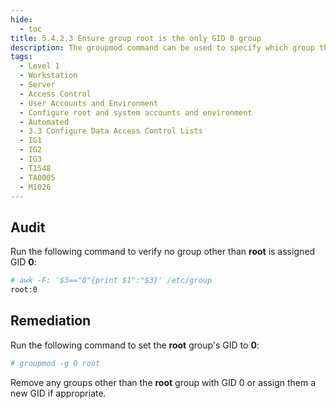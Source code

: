 ```yaml
---
hide:
  - toc
title: 5.4.2.3 Ensure group root is the only GID 0 group
description: The groupmod command can be used to specify which group the root group belongs to. This affects permissions of files that are group owned by the root group.
tags:
  - Level 1
  - Workstation
  - Server
  - Access Control
  - User Accounts and Environment
  - Configure root and system accounts and environment
  - Automated
  - 3.3 Configure Data Access Control Lists
  - IG1
  - IG2
  - IG3
  - T1548
  - TA0005
  - M1026
---
```


## Audit
Run the following command to verify no group other than **root** is assigned GID **0**:
```bash
# awk -F: '$3=="0"{print $1":"$3}' /etc/group
root:0
```

## Remediation
Run the following command to set the **root** group's GID to **0**:
```bash
# groupmod -g 0 root
```

Remove any groups other than the **root** group with GID 0 or assign them a new GID if appropriate.
